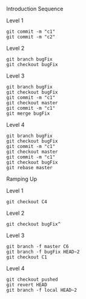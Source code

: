 Introduction Sequence

Level 1

	git commit -m "c1"
	git commit -m "c2"
	
Level 2

	git branch bugFix
	git checkout bugFix
	
Level 3

	git branch bugFix
	git checkout bugFix
	git commit -m "c1"
	git checkout master
	git commit -m "c1"
	git merge bugFix
	
Level 4
	
	git branch bugFix
	git checkout bugFix
	git commit -m "c1"
	git checkout master
	git commit -m "c1"
	git checkout bugFix
	git rebase master
	
Ramping Up

Level 1
	
	git checkout C4
	
Level 2
	
	git checkout bugFix^
	
Level 3
	
	git branch -f master C6
	git branch -f bugFix HEAD~2
	git checkout C1
	
Level 4

	git checkout pushed
	git revert HEAD
	git branch -f local HEAD~2